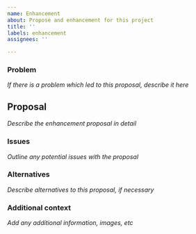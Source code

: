 ```yaml
---
name: Enhancement
about: Propose and enhancement for this project
title: ''
labels: enhancement
assignees: ''

---
```


### Problem
*If there is a problem which led to this proposal, describe it here*

## Proposal
*Describe the enhancement proposal in detail*

### Issues
*Outline any potential issues with the proposal*

### Alternatives
*Describe alternatives to this proposal, if necessary*

### Additional context
*Add any additional information, images, etc*
